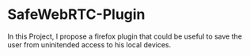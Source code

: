 # SafeWebRTC-Plugin
In this Project, I propose a firefox plugin that could be useful to save the user from uninitended access to his local devices. 
